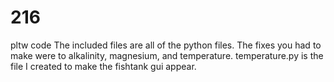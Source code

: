 # 216
pltw code
The included files are all of the python files.
The fixes you had to make were to alkalinity, magnesium, and temperature.
temperature.py is the file I created to make the fishtank gui appear.
